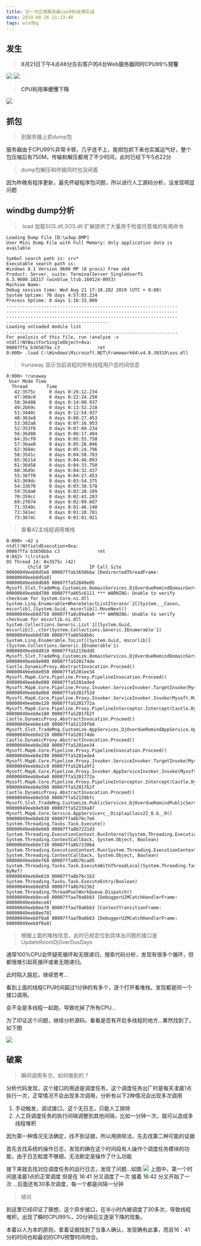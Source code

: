 ```yaml
---
title: 记一次应用服务器cpu99%处理实战
date: 2019-08-26 21:23:48
tags: windbg
---
```


## 发生
> **8月21日下午4点48分左右客户的4台Web服务器同时CPU99%预警**

![](/images/cpu99/Picture2.png)
![](/images/cpu99/warning2.png)

> **CPU利用率缓慢下降**

![](/images/cpu99/webcpu2.png)

## 抓包

> 到服务器上抓dump包

服务器由于CPU99%异常卡顿，几乎连不上，能把包抓下来也实属运气好，整个包压缩后有750M，传输和解压都用了不少时间，此时已经下午5点22分

> dump包解压和传输同时也没闲着

因为昨晚有程序更新，最先怀疑程序包问题，所以进行人工源码分析，没发现明显问题

## windbg dump分析

> .load 加载SOS.dll,SOS.dll 扩展提供了大量用于检查托管堆的有用命令

```
Loading Dump File [D:\w3wp.DMP]
User Mini Dump File with Full Memory: Only application data is available

Symbol search path is: srv*
Executable search path is: 
Windows 8.1 Version 9600 MP (8 procs) Free x64
Product: Server, suite: TerminalServer SingleUserTS
6.3.9600.18217 (winblue_ltsb.160124-0053)
Machine Name:
Debug session time: Wed Aug 21 17:10.202 2019 (UTC + 8:00)
System Uptime: 70 days 4:57:03.224
Process Uptime: 0 days 1:16:33.000
................................................................
................................................................
................................................................
......................................
Loading unloaded module list
................................................................
For analysis of this file, run !analyze -v
ntdll!NtWaitForSingleObject+0xa:
00007ffa`b365079a c3              ret
0:000> .load C:\Windows\Microsoft.NET\Framework64\v4.0.30319\sos.dll

```

> !runaway 显示当前进程的所有线程用户态时间信息

```
0:000> !runaway
 User Mode Time
  Thread       Time
   42:3575c     0 days 0:26:12.234
   47:368c0     0 days 0:22:24.250
   50:36488     0 days 0:14:08.937
   49:2b69c     0 days 0:13:52.218
   51:3440c     0 days 0:12:54.937
   48:363e8     0 days 0:08:27.453
   53:302a8     0 days 0:07:16.953
   52:353f8     0 days 0:07:09.234
   56:36d88     0 days 0:06:17.484
   64:35cf0     0 days 0:05:55.750
   57:36ae0     0 days 0:05:26.046
   62:3694c     0 days 0:05:24.796
   58:35d1c     0 days 0:04:58.703
   65:36114     0 days 0:04:48.093
   61:36d58     0 days 0:04:33.750
   60:36d9c     0 days 0:04:32.437
   55:36ff0     0 days 0:04:27.453
   63:369dc     0 days 0:03:54.375
   54:33b70     0 days 0:03:38.578
   59:35da0     0 days 0:03:28.109
   70:359cc     0 days 0:02:43.203
   69:2f074     0 days 0:02:09.687
   71:3540c     0 days 0:01:46.140
   72:341ec     0 days 0:01:10.781
   73:3674c     0 days 0:01:01.921

```

> 查看42主线程调用堆栈

```
0:000> ~42 s
ntdll!NtYieldExecution+0xa:
00007ffa`b3650bba c3              ret
0:042> !clrstack
OS Thread Id: 0x3575c (42)
        Child SP               IP Call Site
00000049eeb8d5e8 00007ffab3650bba [RedirectedThreadFrame: 00000049eeb8d5e8] 
00000049eeb8d680 00007ffa52849e05 Mysoft.Slxt.TradeMng.Customize.DomainServices.DjOverdueRemindDomainService+c__DisplayClass7_1.b__7(Mysoft.Slxt.PriceMng.Model.TjDetail)
00000049eeb8d700 00007ffa865c6111 *** WARNING: Unable to verify checksum for System.Core.ni.dll
System.Linq.Enumerable+WhereSelectListIterator`2[[System.__Canon, mscorlib],[System.Guid, mscorlib]].MoveNext()
00000049eeb8d750 00007ffa8c09a6a0 *** WARNING: Unable to verify checksum for mscorlib.ni.dll
System.Collections.Generic.List`1[[System.Guid, mscorlib]]..ctor(System.Collections.Generic.IEnumerable`1)
00000049eeb8d7d0 00007ffa865b8b6c System.Linq.Enumerable.ToList[[System.Guid, mscorlib]](System.Collections.Generic.IEnumerable`1)
00000049eeb8d810 00007ffa5215bdd5 Mysoft.Slxt.TradeMng.Customize.DomainServices.DjOverdueRemindDomainService.UpdateRoomDjOverDusDays()
00000049eeb8e000 00007ffa520174de Castle.DynamicProxy.AbstractInvocation.Proceed()
00000049eeb8e050 00007ffa5201ee34 Mysoft.Map6.Core.Pipeline.Proxy.PipelineInvocation.Proceed()
00000049eeb8e080 00007ffa5201ede4 Mysoft.Map6.Core.Pipeline.Proxy.Invoker.ServiceInvoker.TargetInvoke(Mysoft.Map6.Core.Pipeline.IPipelineInvocation)
00000049eeb8e0b0 00007ffa5201f52d Mysoft.Map6.Core.Pipeline.Proxy.Invoker.ServiceInvoker.Invoke(Mysoft.Map6.Core.Pipeline.IPipelineInvocation)
00000049eeb8e120 00007ffa5201772a Mysoft.Map6.Core.Pipeline.Proxy.PipelineInterceptor.Intercept(Castle.DynamicProxy.IInvocation)
00000049eeb8e180 00007ffa5201762f Castle.DynamicProxy.AbstractInvocation.Proceed()
00000049eeb8e1d0 00007ffa52159fb8 Mysoft.Slxt.TradeMng.Customize.AppServices.DjOverdueRemindAppService.UpdateRoomDjOverDusDays()
00000049eeb8e210 00007ffa520174de Castle.DynamicProxy.AbstractInvocation.Proceed()
00000049eeb8e260 00007ffa5201ee34 Mysoft.Map6.Core.Pipeline.Proxy.PipelineInvocation.Proceed()
00000049eeb8e290 00007ffa5201ede4 Mysoft.Map6.Core.Pipeline.Proxy.Invoker.ServiceInvoker.TargetInvoke(Mysoft.Map6.Core.Pipeline.IPipelineInvocation)
00000049eeb8e2c0 00007ffa5201a9f2 Mysoft.Map6.Core.Pipeline.Proxy.Invoker.AppServiceInvoker.Invoke(Mysoft.Map6.Core.Pipeline.IPipelineInvocation)
00000049eeb8e4a0 00007ffa5201772a Mysoft.Map6.Core.Pipeline.Proxy.PipelineInterceptor.Intercept(Castle.DynamicProxy.IInvocation)
00000049eeb8e500 00007ffa5201762f Castle.DynamicProxy.AbstractInvocation.Proceed()
00000049eeb8e550 00007ffa52159bfc Mysoft.Slxt.TradeMng.Customize.PublicServices.DjOverdueRemindPublicService.UpdateRoomDjOverDueDaysAction(System.Object)
00000049eeb8e590 00007ffa52159a87 Mysoft.Map6.Core.Service.AppService+c__DisplayClass22_0.b__0()
00000049eeb8e620 00007ffa8b76c7e6 System.Threading.Tasks.Task.Execute()
00000049eeb8e660 00007ffa8b7231d3 System.Threading.ExecutionContext.RunInternal(System.Threading.ExecutionContext, System.Threading.ContextCallback, System.Object, Boolean)
00000049eeb8e730 00007ffa8b723064 System.Threading.ExecutionContext.Run(System.Threading.ExecutionContext, System.Threading.ContextCallback, System.Object, Boolean)
00000049eeb8e760 00007ffa8b76ca85 System.Threading.Tasks.Task.ExecuteWithThreadLocal(System.Threading.Tasks.Task ByRef)
00000049eeb8e810 00007ffa8b76c1b3 System.Threading.Tasks.Task.ExecuteEntry(Boolean)
00000049eeb8e850 00007ffa8b762362 System.Threading.ThreadPoolWorkQueue.Dispatch()
00000049eeb8ece8 00007ffaa70a6bb3 [DebuggerU2MCatchHandlerFrame: 00000049eeb8ece8] 
00000049eeb8ee78 00007ffaa70a6bb3 [ContextTransitionFrame: 00000049eeb8ee78] 
00000049eeb8f0a8 00007ffaa70a6bb3 [DebuggerU2MCatchHandlerFrame: 00000049eeb8f0a8]
```

> 根据上面的堆栈信息，此时已经定位到具体出问题的接口是 UpdateRoomDjOverDusDays

通常100%CPU会怀疑死循环和无限递归，搜索代码分析，发现有很多个循环，但都很难引起死循环或者无限递归。

此时陷入尴尬，继续思考...

看到上面的线程CPU时间超过1分钟的有多个，逐个打开看堆栈，发现都是同一个接口调用。

会不会是多线程一起跑，导致吃掉了所有CPU...

为了印证这个问题，继续分析源码，看看是否有开启多线程的地方...果然找到了，如下图

![](/images/cpu99/background.jpg)

## 破案

> 瞬间调用多次，如何做到的？

分析代码发现，这个接口的用途是调度任务，这个调度任务出厂时是每天凌晨1点执行一次，正常情况不会出现多次调用，分析有以下2种情况会出现多次调用

1. 手动触发，调试接口，这个无日志，只能人工排除
2. 人工将调度任务的执行间隔调整到其他间隔，比如一分钟一次，就可以造成多线程堆积

因为第一种情况无法确定，找不到证据，所以用排除法，先去找第二种可能的证据

首先去找系统的操作日志，发现的确在这个时间段有人操作个调度任务模块的功能，由于日志粒度不够细，无法断定是操作了什么功能

接下来就去找对应调度任务的运行日志，发现了问题...如图
![](/images/cpu99/logs2.jpg)
上图中，第一个时间是凌晨1点的正常调度
但是在 16:41 分又调度了一次
接着 16:42 分又开始了一次
...后面还有30多次调度，每一个都是间隔一分钟



> 结论

到这里已经印证了猜想，这个异步接口，在半小时内被调度了30多次，导致线程堆积，出现了瞬时CPU99%，20分钟后又逐渐下降的现象。

本着以人为本的原则，拿着证据找到了当事人确认，发现确有此事，而且16：41分的时间也和最初的CPU预警时间吻合。



















